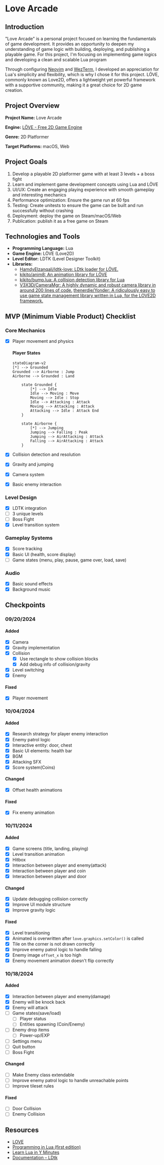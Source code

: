 # Love Arcade

## Introduction

"Love Arcade" is a personal project focused on learning the fundamentals of game development. It provides an opportunity to deepen my understanding of game logic with building, deploying, and publishing a playable game. For this project, I'm focusing on implementing game logics and developing a clean and scalable Lua program

Through configuring [Neovim](https://neovim.io/) and [WezTerm](https://wezfurlong.org/wezterm/index.html), I developed an appreciation for Lua's simplicity and flexibility, which is why I chose it for this project. LÖVE, commonly known as Love2D, offers a lightweight yet powerful framework with a supportive community, making it a great choice for 2D game creation.

## Project Overview

**Project Name:** Love Arcade

**Engine:** [LÖVE - Free 2D Game Engine](https://love2d.org/)

**Genre:** 2D Platformer

**Target Platforms:** macOS, Web

## Project Goals

1. Develop a playable 2D platformer game with at least 3 levels + a boss fight
2. Learn and implement game development concepts using Lua and LÖVE
3. UI/UX: Create an engaging playing experience with smooth gameplay and interesting mechanics
4. Performance optimization: Ensure the game run at 60 fps
5. Testing: Create unitests to ensure the game can be built and run successfully without crashing
6. Deployment: deploy the game on Steam/macOS/Web
7. Publication: publish it as a free game on Steam

## Technologies and Tools

- **Programming Language:** Lua
- **Game Engine:** LÖVE (Love2D)
- **Level Editor:** LDTK (Level Designer Toolkit)
- **Libraries:**
  - [HamdyElzanqali/ldtk-love: LDtk loader for LÖVE.](https://github.com/HamdyElzanqali/ldtk-love)
  - [kikito/anim8: An animation library for LÖVE](https://github.com/kikito/anim8)
  - [kikito/bump.lua: A collision detection library for Lua](https://github.com/kikito/bump.lua)
  - [V3X3D/CameraMgr: A highly dynamic and robust camera library in around 200 lines of code.](https://gitlab.com/V3X3D/love-libs/-/tree/master/CameraMgr)
    [thenerdie/Yonder: A ridiculously easy to use game state management library written in Lua, for the LOVE2D framework.](https://github.com/thenerdie/Yonder)

## MVP (Minimum Viable Product) Checklist

### Core Mechanics

- [x] Player movement and physics

  #### Player States

  ```mermaid
  stateDiagram-v2
  [*] --> Grounded
  Grounded --> Airborne : Jump
  Airborne --> Grounded : Land

      state Grounded {
          [*] --> Idle
          Idle --> Moving : Move
          Moving --> Idle : Stop
          Idle --> Attacking : Attack
          Moving --> Attacking : Attack
          Attacking --> Idle : Attack End
      }

      state Airborne {
          [*] --> Jumping
          Jumping --> Falling : Peak
          Jumping --> AirAttacking : Attack
          Falling --> AirAttacking : Attack
      }
  ```

- [x] Collision detection and resolution
- [x] Gravity and jumping
- [x] Camera system
- [x] Basic enemy interaction

### Level Design

- [x] LDTK integration
- [ ] 3 unique levels
- [ ] Boss Fight
- [x] Level transition system

### Gameplay Systems

- [x] Score tracking
- [x] Basic UI (health, score display)
- [ ] Game states (menu, play, pause, game over, load, save)

### Audio

- [x] Basic sound effects
- [x] Background music

## Checkpoints

### 09/20/2024

#### Added

- [x] Camera
- [x] Gravity implementation
- [x] Collision
  - [x] Use rectangle to show collision blocks
  - [x] Add debug info of collision/gravity
- [x] Level switching
- [x] Enemy

#### Fixed

- [x] Player movement

### 10/04/2024

#### Added

- [x] Research strategy for player enemy interaction
- [x] Enemy patrol logic
- [x] Interactive entity: door, chest
- [x] Basic UI elements: health bar
- [x] BGM
- [x] Attacking SFX
- [x] Score system(Coins)

#### Changed

- [x] Offset health animations

#### Fixed

- [x] Fix enemy animation

### 10/11/2024

#### Added

- [x] Game screens (title, landing, playing)
- [x] Level transition animation
- [x] Hitbox
- [x] Interaction between player and enemy(attack)
- [x] Interaction between player and coin
- [x] Interaction between player and door

#### Changed

- [x] Update debugging collision correctly
- [x] Improve UI module structure
- [x] Improve gravity logic

#### Fixed

- [x] Level transitioning
- [x] Animated is overwritten after `love.graphics.setColor()` is called
- [x] Tile on the corner is not drawn correctly
- [x] Improve enemy patrol logic to handle falling
- [x] Enemy image `offset_x` is too high
- [x] Enemy movement animation doesn't flip correctly

### 10/18/2024

#### Added

- [x] Interaction between player and enemy(damage)
- [x] Enemy will be knock back
- [x] Enemy will attack
- [ ] Game states(save/load)
  - [ ] Player status
  - [ ] Entities spawning (Coin/Enemy)
- [ ] Enemy drop items
  - [ ] Power-up/EXP
- [ ] Settings menu
- [ ] Quit button
- [ ] Boss Fight

#### Changed

- [ ] Make Enemy class extendable
- [ ] Improve enemy patrol logic to handle unreachable points
- [ ] Improve tileset rules

#### Fixed

- [ ] Door Collision
- [ ] Enemy Collision

## Resources

- [LOVE](https://love2d.org/wiki/Main_Page)
- [Programming in Lua (first edition)](https://www.lua.org/pil/contents.html)
- [Learn Lua in Y Minutes](https://learnxinyminutes.com/docs/lua/)
- [Documentation – LDtk](https://ldtk.io/docs/)
